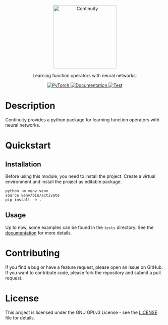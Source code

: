 <div align="center">

<img alt="Continuity" src="https://aai-institute.github.io/Continuity/img/logo.png" width="200">

Learning function operators with neural networks.

<a href="https://pytorch.org/get-started/locally/">
  <img alt="PyTorch" src="https://img.shields.io/badge/PyTorch-ee4c2c?logo=pytorch&logoColor=white">
</a>
<a href="https://aai-institute.github.io/Continuity/">
  <img alt="Documentation" src="https://img.shields.io/badge/Documentation-blue">
</a>
<a href="https://github.com/aai-institute/Continuity/actions/workflows/test.yml">
  <img alt="Test" src="https://github.com/aai-institute/Continuity/actions/workflows/test.yml/badge.svg">
</a>
</div>

# Description
Continuity provides a python package for learning function operators with neural
networks.

# Quickstart

## Installation
Before using this module, you need to install the project.
Create a virtual environment and install the project as editable package.
```
python -m venv venv
source venv/bin/activate
pip install -e .
```

## Usage
Up to now, some examples can be found in the `tests` directory.
See the [documentation](https://aai-institute.github.io/Continuity/) for more
details.

# Contributing
If you find a bug or have a feature request, please open an issue on GitHub. If
you want to contribute code, please fork the repository and submit a pull
request.

# License
This project is licensed under the GNU GPLv3 License - see the
[LICENSE](LICENSE) file for details.
